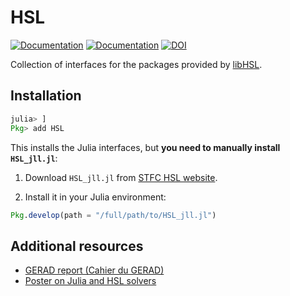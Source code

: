 # HSL

[![Documentation](https://img.shields.io/badge/docs-stable-blue.svg)](https://JuliaSmoothOptimizers.github.io/HSL.jl/stable)
[![Documentation](https://img.shields.io/badge/docs-dev-blue.svg)](https://JuliaSmoothOptimizers.github.io/HSL.jl/dev)
[![DOI](https://zenodo.org/badge/44119477.svg)](https://zenodo.org/badge/latestdoi/44119477)

Collection of interfaces for the packages provided by [libHSL](https://licences.stfc.ac.uk/products/Software/HSL/LibHSL).

## Installation

```julia
julia> ]
Pkg> add HSL
```

This installs the Julia interfaces, but **you need to manually install `HSL_jll.jl`**:

1. Download `HSL_jll.jl` from [STFC HSL website](https://licences.stfc.ac.uk/products/Software/HSL/LibHSL).

2. Install it in your Julia environment:

```julia
Pkg.develop(path = "/full/path/to/HSL_jll.jl")
```

## Additional resources

* [GERAD report (Cahier du GERAD)](http://dx.doi.org/10.13140/RG.2.2.30649.54889)
* [Poster on Julia and HSL solvers](http://dx.doi.org/10.13140/RG.2.2.35632.26883)
